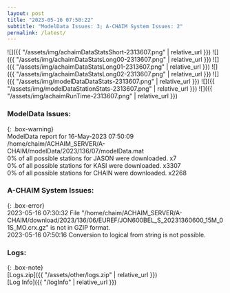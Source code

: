 ```yaml
---
layout: post
title: "2023-05-16 07:50:22"
subtitle: "ModelData Issues: 3; A-CHAIM System Issues: 2"
permalink: /latest/
---
```


![]({{ "/assets/img/achaimDataStatsShort-2313607.png" | relative_url }})
![]({{ "/assets/img/achaimDataStatsLong00-2313607.png" | relative_url }})
![]({{ "/assets/img/achaimDataStatsLong01-2313607.png" | relative_url }})
![]({{ "/assets/img/achaimDataStatsLong02-2313607.png" | relative_url }})
![]({{ "/assets/img/modelDataDataStats-2313607.png" | relative_url }})
![]({{ "/assets/img/modelDataStationStats-2313607.png" | relative_url }})
![]({{ "/assets/img/achaimRunTime-2313607.png" | relative_url }})


### ModelData Issues:  
  
{: .box-warning}  
 ModelData report for 16-May-2023 07:50:09   
 /home/chaim/ACHAIM_SERVER/A-CHAIM/modelData/2023/136/07/modelData.mat   
 0% of all possible stations for JASON were downloaded. x7   
 0% of all possible stations for KASI were downloaded. x3307   
 0% of all possible stations for CHAIN were downloaded. x2268   
  
### A-CHAIM System Issues:  
  
{: .box-error}  
2023-05-16 07:30:32 File "/home/chaim/ACHAIM_SERVER/A-CHAIM/download/2023/136/06/EUREF/JON600BEL_S_20231360600_15M_01S_MO.crx.gz" is not in GZIP format.  
2023-05-16 07:50:16 Conversion to logical from string is not possible.  

### Logs:  
  
{: .box-note}  
[Logs.zip]({{ "/assets/other/logs.zip" | relative_url }})  
[Log Info]({{ "/logInfo" | relative_url }})  
